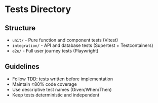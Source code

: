 # Tests Directory

## Structure
- `unit/` - Pure function and component tests (Vitest)
- `integration/` - API and database tests (Supertest + Testcontainers)
- `e2e/` - Full user journey tests (Playwright)

## Guidelines
- Follow TDD: tests written before implementation
- Maintain ≥80% code coverage
- Use descriptive test names (Given/When/Then)
- Keep tests deterministic and independent